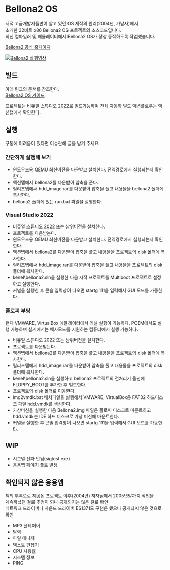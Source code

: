 # Bellona2 OS
서적 고급개발자들만이 알고 있던 OS 제작의 원리(2004년, 가남사)에서  
소개한 32비트 x86 Bellona2 OS 프로젝트의 소스코드입니다.  
최신 컴파일러 및 에뮬레이터에서 Bellona2 OS가 정상 동작하도록 작업했습니다.

[Bellona2 공식 홈페이지](http://www.bellona2.com)  


[![Bellona2 실행영상](http://img.youtube.com/vi/kg66S-3ia74/0.jpg)](https://youtu.be/kg66S-3ia74)

## 빌드

아래 링크의 문서를 참조한다.  
[Bellona2 OS 가이드 ](https://wikidocs.net/168662)

프로젝트는 비쥬얼 스튜디오 2022로 빌드가능하며
전체 자동화 빌드 액션플로우는 액션탭에서 확인한다.

## 실행
구동에 어려움이 있다면 이슈란에 글을 남겨 주세요.

### 간단하게 실행해 보기
* 윈도우즈용 QEMU 최신버전을 다운받고 설치한다. 전역경로에서 실행되는지 확인한다.
* 액션탭에서 bellona2를 다운받아 압축을 푼다.
* 릴리즈탭에서 hdd_image.rar를 다운받아 압축을 풀고 내용물을 bellona2 폴더에 복사한다.
* bellona2 폴더에 있는 run.bat 파일을 실행한다.

### Visual Studio 2022
* 비쥬얼 스튜디오 2022 또는 상위버전을 설치한다.
* 프로젝트를 다운받는다.
* 윈도우즈용 QEMU 최신버전을 다운받고 설치한다. 전역경로에서 실행되는지 확인한다.
* 액션탭에서 bellona2를 다운받아 압축을 풀고 내용물을 프로젝트의 disk 폴더에 복사한다.
* 릴리즈탭에서 hdd_image.rar를 다운받아 압축을 풀고 내용물을 프로젝트의 disk 폴더에 복사한다.
* kenel\bellona2.sln을 실행한 다음 시작 프로젝트를 Multiboot 프로젝트로 설정하고 실행한다.
* 커널을 실행한 후 콘솔 입력창이 나오면 startg 111을 입력해서 GUI 모드를 가동한다.

### 플로피 부팅
현재 VMWARE, VirtualBox 에뮬레이터에서 커널 실행이 가능하다.
PCEM에서도 실행 가능하며 실기에서는 베사모드를 지원하는 컴퓨터에서 실행 가능하다.

* 비쥬얼 스튜디오 2022 또는 상위버전을 설치한다.
* 프로젝트를 다운받는다.
* 액션탭에서 bellona2를 다운받아 압축을 풀고 내용물을 프로젝트의 disk 폴더에 복사한다.
* 릴리즈탭에서 hdd_image.rar를 다운받아 압축을 풀고 내용물을 프로젝트의 disk 폴더에 복사한다.
* kenel\bellona2.sln을 실행하고 bellona2 프로젝트의 전처리기 옵션에 FLOPPY_BOOT를 추가한 후 빌드한다.
* 프로젝트의 disk 폴더로 이동한다.
* img2vmdk.bat 배치파일을 실행해서 VMWARE, VirtualBox용 FAT32 하드디스크 파일 hdd.vmdk를 생성한다.
* 가상머신을 실행한 다음 Bellona2.img 파일은 플로피 디스크로 마운트하고 hdd.vmdk는 IDE 하드 디스크로 가상 머신에 마운트한다.
* 커널을 실행한 후 콘솔 입력창이 나오면 startg 111을 입력해서 GUI 모드를 가동한다.

## WIP
* 시그널 전파 안됨(sigtest.exe)
* 응용앱 페이지 폴트 발생

## 확인되지 않은 응용앱
책의 부록으로 제공된 프로젝트 이후(2004년) 저자님께서 2005년말까지 작업을  
계속하셨던 걸로 추정이 되나 공개되지는 않은 걸로 확인  
네트워크 드라이버나 사운드 드라이버 ES1371도 구현은 했으나 공개되지 않은 것으로 확인  

* MP3 플레이어
* 달력
* 파일 매니저
* 텍스트 편집기
* CPU 사용률
* 시스템 정보
* PING






